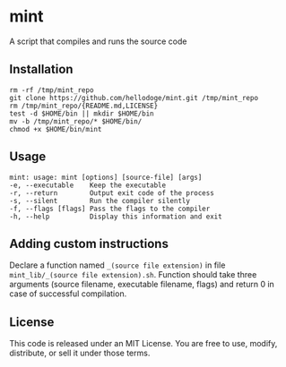 # mint
A script that compiles and runs the source code

##  Installation
```
rm -rf /tmp/mint_repo
git clone https://github.com/hellodoge/mint.git /tmp/mint_repo
rm /tmp/mint_repo/{README.md,LICENSE}
test -d $HOME/bin || mkdir $HOME/bin
mv -b /tmp/mint_repo/* $HOME/bin/
chmod +x $HOME/bin/mint
```

## Usage
```
mint: usage: mint [options] [source-file] [args]
-e, --executable    Keep the executable 
-r, --return        Output exit code of the process 
-s, --silent        Run the compiler silently 
-f, --flags [flags] Pass the flags to the compiler 
-h, --help          Display this information and exit
```

## Adding custom instructions
Declare a function named `_(source file extension)` in file `mint_lib/_(source file extension).sh`. Function should take three arguments (source filename, executable filename, flags) and return 0 in case of successful compilation.

## License
This code is released under an MIT License. You are free to use, modify, distribute, or sell it under those terms.
